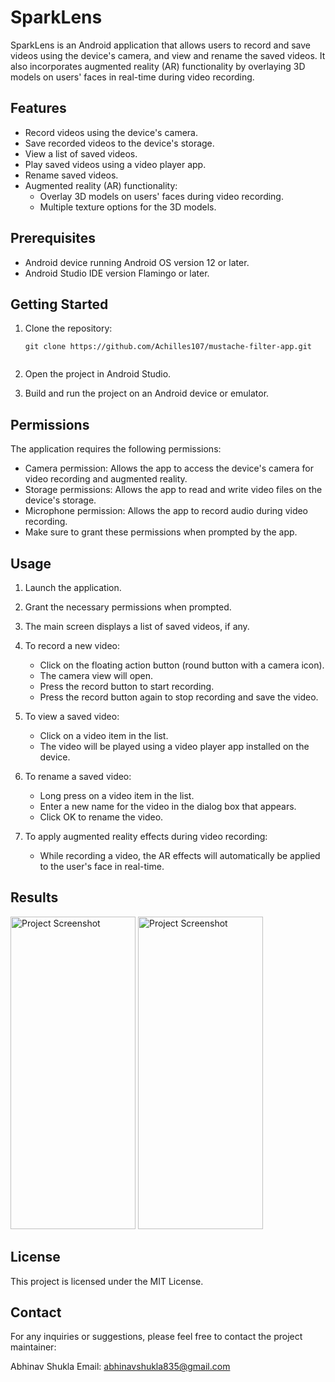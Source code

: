 # SparkLens

SparkLens is an Android application that allows users to record and save videos using the device's camera, and view and rename the saved videos. It also incorporates augmented reality (AR) functionality by overlaying 3D models on users' faces in real-time during video recording.

## Features

- Record videos using the device's camera.
- Save recorded videos to the device's storage.
- View a list of saved videos.
- Play saved videos using a video player app.
- Rename saved videos.
- Augmented reality (AR) functionality:
  - Overlay 3D models on users' faces during video recording.
  - Multiple texture options for the 3D models.

## Prerequisites

- Android device running Android OS version 12 or later.
- Android Studio IDE version Flamingo or later.

## Getting Started

1. Clone the repository:

   ```shell
   git clone https://github.com/Achilles107/mustache-filter-app.git


2. Open the project in Android Studio.

3. Build and run the project on an Android device or emulator.


## Permissions

The application requires the following permissions:

- Camera permission: Allows the app to access the device's camera for video recording and augmented reality.
- Storage permissions: Allows the app to read and write video files on the device's storage.
- Microphone permission: Allows the app to record audio during video recording.
- Make sure to grant these permissions when prompted by the app.

## Usage 

1. Launch the application.

2. Grant the necessary permissions when prompted.

3. The main screen displays a list of saved videos, if any.

4. To record a new video:

      - Click on the floating action button (round button with a camera icon).
      - The camera view will open.
      - Press the record button to start recording.
      - Press the record button again to stop recording and save the video.

5. To view a saved video:

      - Click on a video item in the list.
      - The video will be played using a video player app installed on the device.

6. To rename a saved video:

      - Long press on a video item in the list.
      - Enter a new name for the video in the dialog box that appears.
      - Click OK to rename the video.

7. To apply augmented reality effects during video recording:

      - While recording a video, the AR effects will automatically be applied to the user's face in real-time.
  
## Results
<div>
<img src="https://github.com/Achilles107/mustache-filter-app/blob/main/assets/img1.jpg" alt="Project Screenshot" width="200" height="500">
<img src="https://github.com/Achilles107/mustache-filter-app/blob/main/assets/img3.jpg" alt="Project Screenshot" width="200" height="500">
</div>


## License

This project is licensed under the MIT License.


## Contact

For any inquiries or suggestions, please feel free to contact the project maintainer:

Abhinav Shukla
Email: abhinavshukla835@gmail.com
